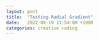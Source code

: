 ```yaml
---
layout: post
title:  "Testing Radial Gradient"
date:   2022-08-19 11:54:00 +1000
categories: creative coding
---
```

